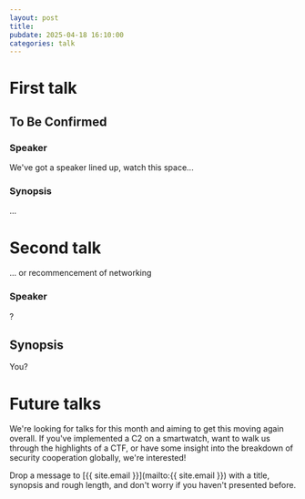 ```yaml
---
layout: post
title:
pubdate: 2025-04-18 16:10:00
categories: talk
---
```

# First talk

## To Be Confirmed

### Speaker

We've got a speaker lined up, watch this space...

### Synopsis

...

# Second talk

... or recommencement of networking

### Speaker

?

## Synopsis

You?

# Future talks

We're looking for talks for this month and aiming to get this moving again overall.  If you've implemented a C2 on a smartwatch, want to walk us through the highlights of a CTF, or have some insight into the breakdown of security cooperation globally, we're interested!

Drop a message to [{{ site.email }}](mailto:{{ site.email }}) with a title, synopsis and rough length, and don't worry if you haven't presented before.

